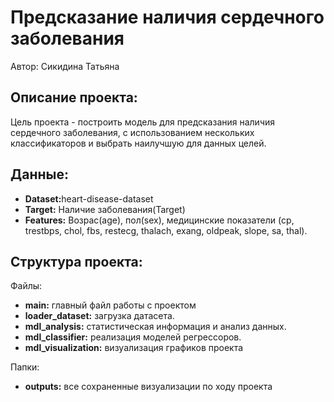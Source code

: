 <h1>Предсказание наличия сердечного заболевания</h1>
<p>
    Автор: Сикидина Татьяна</br>
</p>
<h2>Описание проекта:</h2>
<p>
    Цель проекта - построить модель для предсказания наличия сердечного заболевания, с использованием нескольких классификаторов и выбрать наилучшую для данных целей.
</p>
<h2>Данные:</h2>
<p>
    <ul>
        <li><b>Dataset:</b>heart-disease-dataset</li>
        <li><b>Target:</b> Наличие заболевания(Target)</li>
        <li><b>Features:</b> Возрас(age), пол(sex), медицинские показатели (cp, trestbps, chol, fbs, restecg, thalach, exang, oldpeak, slope, sa, thal).</li>
    </ul>
</p>
<h2>Структура проекта:</h2>
<p>Файлы:
    <ul>
        <li><b>main:</b> главный файл работы с проектом</li>
        <li><b>loader_dataset:</b> загрузка датасета.</li>
        <li><b>mdl_analysis:</b> статистическая информация и анализ данных.</li>
        <li><b>mdl_classifier:</b> реализация моделей регрессоров.</li>
        <li><b>mdl_visualization:</b> визуализация графиков проекта</li>
    </ul>
</p>
<p>Папки:
    <ul>
        <li><b>outputs:</b> все сохраненные визуализации по ходу проекта</li>    
    </ul>
</p>

